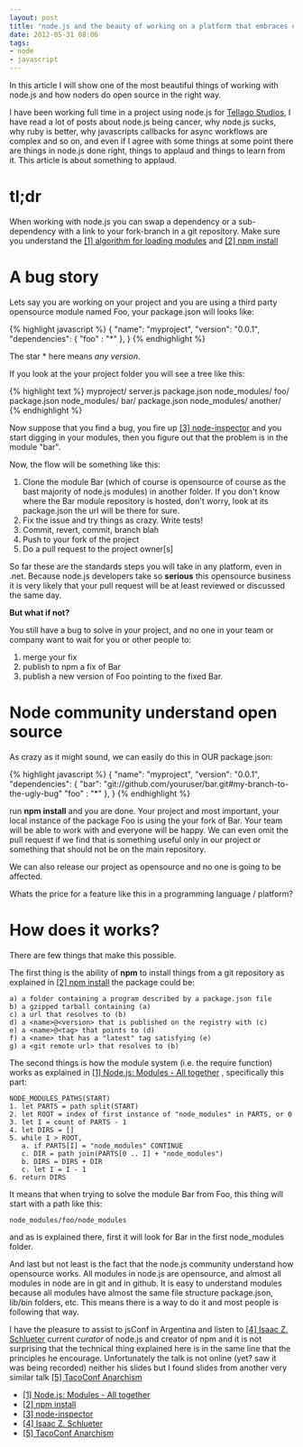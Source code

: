 ```yaml
---
layout: post
title: "node.js and the beauty of working on a platform that embraces opensource"
date: 2012-05-31 08:06
tags:
- node
- javascript 
---
```


In this article I will show one of the most beautiful things of working with node.js and how noders do open source in the right way.

I have been working full time in a project using node.js for [Tellago Studios](http://www.tellagostudios.com/), I have read a lot of posts about node.js being cancer, why node.js sucks, why ruby is better, why javascripts callbacks for async workflows are complex and so on, and even if I agree with some things at some point there are things in node.js done right, things to applaud and things to learn from it. This article is about something to applaud.  

# tl;dr

When working with node.js you can swap a dependency or a sub-dependency with a link to your fork-branch in a git repository. Make sure you understand the [[1] algorithm for loading modules](http://nodejs.org/docs/latest/api/modules.html#modules_all_together) and [[2] npm install](http://npmjs.org/doc/install.html)

# A bug story

Lets say you are working on your project and you are using a third party opensource module named Foo, your package.json will looks like:

{% highlight javascript %}
{
  "name": "myproject",
  "version": "0.0.1",
  "dependencies": {
    "foo" : "*"
  },
}
{% endhighlight %}


The star * here means *any version*. 

If you look at the your project folder you will see a tree like this:

{% highlight text %}
myproject/
  server.js
  package.json
  node_modules/
    foo/
      package.json
      node_modules/
        bar/
          package.json
          node_modules/
            another/
{% endhighlight %}

Now suppose that you find a bug, you fire up [[3] node-inspector](https://github.com/dannycoates/node-inspector) and you start digging in your modules, then you figure out that the problem is in the module "bar". 

Now, the flow will be something like this:

1. Clone the module Bar (which of course is opensource of course as the bast majority of node.js modules) in another folder. If you don't know where the Bar module repository is hosted, don't worry, look at its package.json the url will be there for sure.
2. Fix the issue and try things as crazy. Write tests!
3. Commit, revert, commit, branch blah
4. Push to your fork of the project
5. Do a pull request to the project owner[s]

So far these are the standards steps you will take in any platform, even in .net. Because node.js developers take so **serious** this opensource business it is very likely that your pull request will be at least reviewed or discussed the same day. 

**But what if not?**

You still have a bug to solve in your project, and no one in your team or company want to wait for you or other people to:

1. merge your fix
2. publish to npm a fix of Bar
3. publish a new version of Foo pointing to the fixed Bar.

# Node community understand open source

As crazy as it might sound, we can easily do this in OUR package.json: 

{% highlight javascript %}
{
  "name": "myproject",
  "version": "0.0.1",
  "dependencies": {
    "bar": "git://github.com/youruser/bar.git#my-branch-to-the-ugly-bug"
    "foo" : "*"
  },
}
{% endhighlight %}

run **npm install** and you are done. Your project and most important, your local instance of the package Foo is using the your fork of Bar. Your team will be able to work with and everyone will be happy. We can even omit the pull request if we find that is something useful only in our project or something that should not be on the main repository.

We can also release our project as opensource and no one is going to be affected.

Whats the price for a feature like this in a programming language / platform?

# How does it works?

There are few things that make this possible.

The first thing is the ability of **npm** to install things from a git repository as explained in [[2] npm install](http://npmjs.org/doc/install.html) the package could be:

    a) a folder containing a program described by a package.json file
    b) a gzipped tarball containing (a)
    c) a url that resolves to (b)
    d) a <name>@<version> that is published on the registry with (c)
    e) a <name>@<tag> that points to (d)
    f) a <name> that has a "latest" tag satisfying (e)
    g) a <git remote url> that resolves to (b)


The second things is how the module system (i.e. the require function) works as explained in [[1] Node.js: Modules - All together](http://nodejs.org/docs/latest/api/modules.html#modules_all_together) , specifically this part:

    NODE_MODULES_PATHS(START)
    1. let PARTS = path split(START)
    2. let ROOT = index of first instance of "node_modules" in PARTS, or 0
    3. let I = count of PARTS - 1
    4. let DIRS = []
    5. while I > ROOT,
       a. if PARTS[I] = "node_modules" CONTINUE
       c. DIR = path join(PARTS[0 .. I] + "node_modules")
       b. DIRS = DIRS + DIR
       c. let I = I - 1
    6. return DIRS

It means that when trying to solve the module Bar from Foo, this thing will start with a path like this:
    
    node_modules/foo/node_modules

and as is explained there, first it will look for Bar in the first node_modules folder.

And last but not least is the fact that the node.js community understand how opensource works. All modules in node.js are opensource, and almost all modules in node are in git and in github. It is easy to understand modules because all modules have almost the same file structure package.json, lib/bin folders, etc. This means there is a way to do it and most people is following that way.

I have the pleasure to assist to jsConf in Argentina and listen to [[4] Isaac Z. Schlueter](http://blog.izs.me/) current *curator* of node.js and creator of npm and it is not surprising that the technical thing explained here is in the same line that the principles he encourage. Unfortunately the talk is not online (yet? saw it was being recorded) neither his slides but I found slides from another very similar talk [[5] TacoConf Anarchism](http://blog.izs.me/post/23048895912/tacoconf-anarchism)


* [[1] Node.js: Modules - All together](http://nodejs.org/docs/latest/api/modules.html#modules_all_together)
* [[2] npm install](http://npmjs.org/doc/install.html)
* [[3] node-inspector](https://github.com/dannycoates/node-inspector) 
* [[4] Isaac Z. Schlueter](http://blog.izs.me/)
* [[5] TacoConf Anarchism](http://blog.izs.me/post/23048895912/tacoconf-anarchism)